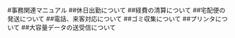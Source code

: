 #事務関連マニュアル
##休日出勤について
##経費の清算について
##宅配便の発送について
##電話、来客対応について
##ゴミ収集について
##プリンタについて
##大容量データの送受信について

